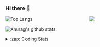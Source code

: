 ### Hi there 👋

<!--
**tao8687/tao8687** is a ✨ _special_ ✨ repository because its `README.md` (this file) appears on your GitHub profile.

Here are some ideas to get you started:

- 🔭 I’m currently working on ...
- 🌱 I’m currently learning ...
- 👯 I’m looking to collaborate on ...
- 🤔 I’m looking for help with ...
- 💬 Ask me about ...
- 📫 How to reach me: ...
- 😄 Pronouns: ...
- ⚡ Fun fact: ...
-->

<img align='right' src="https://media.giphy.com/media/M9gbBd9nbDrOTu1Mqx/giphy.gif" width="240">

  
![Top Langs](https://github-readme-stats.vercel.app/api/top-langs/?username=tao8687&layout=compact&title_color=23238E&text_color=A67D3D)

![Anurag's github stats](https://github-readme-stats.vercel.app/api?username=tao8687&show_icons=true&&text_color=A67D3D&title_color=23238E&show_icons=false&count_private=true&hide=stars)

<details>
  <summary>:zap: Coding Stats</summary>
  <br>
    
<!--START_SECTION:waka-->
![Code Time](http://img.shields.io/badge/Code%20Time-1%2C799%20hrs%2040%20mins-blue)

![Profile Views](http://img.shields.io/badge/Profile%20Views-1-blue)

**🐱 My GitHub Data** 

> 📦 1.5 MB Used in GitHub's Storage 
 > 
> 🏆 370 Contributions in the Year 2024
 > 
> 🚫 Not Opted to Hire
 > 
> 📜 62 Public Repositories 
 > 
> 🔑 25 Private Repositories 
 > 
**I'm an Early 🐤** 

```text
🌞 Morning                1586 commits        ██████████████████████░░░   88.16 % 
🌆 Daytime                90 commits          █░░░░░░░░░░░░░░░░░░░░░░░░   05.00 % 
🌃 Evening                119 commits         ██░░░░░░░░░░░░░░░░░░░░░░░   06.61 % 
🌙 Night                  4 commits           ░░░░░░░░░░░░░░░░░░░░░░░░░   00.22 % 
```
📅 **I'm Most Productive on Wednesday** 

```text
Monday                   258 commits         ████░░░░░░░░░░░░░░░░░░░░░   14.34 % 
Tuesday                  245 commits         ███░░░░░░░░░░░░░░░░░░░░░░   13.62 % 
Wednesday                315 commits         ████░░░░░░░░░░░░░░░░░░░░░   17.51 % 
Thursday                 239 commits         ███░░░░░░░░░░░░░░░░░░░░░░   13.29 % 
Friday                   255 commits         ████░░░░░░░░░░░░░░░░░░░░░   14.17 % 
Saturday                 248 commits         ███░░░░░░░░░░░░░░░░░░░░░░   13.79 % 
Sunday                   239 commits         ███░░░░░░░░░░░░░░░░░░░░░░   13.29 % 
```


📊 **This Week I Spent My Time On** 

```text
🕑︎ Time Zone: Asia/Shanghai

💬 Programming Languages: 
C++                      21 hrs 42 mins      ████████████████░░░░░░░░░   65.28 % 
Other                    2 hrs 53 mins       ██░░░░░░░░░░░░░░░░░░░░░░░   08.69 % 
CMake                    1 hr 31 mins        █░░░░░░░░░░░░░░░░░░░░░░░░   04.57 % 
Python                   1 hr 28 mins        █░░░░░░░░░░░░░░░░░░░░░░░░   04.46 % 
Lua                      1 hr 7 mins         █░░░░░░░░░░░░░░░░░░░░░░░░   03.38 % 

🔥 Editors: 
VS Code                  27 hrs 32 mins      █████████████████████░░░░   82.77 % 
Cursor                   5 hrs 43 mins       ████░░░░░░░░░░░░░░░░░░░░░   17.23 % 

🐱‍💻 Projects: 
cartographer             14 hrs 4 mins       ███████████░░░░░░░░░░░░░░   42.33 % 
cartographer_ros         11 hrs 34 mins      █████████░░░░░░░░░░░░░░░░   34.78 % 
src                      1 hr 39 mins        █░░░░░░░░░░░░░░░░░░░░░░░░   05.01 % 
nicegui_ros1_ws          1 hr 34 mins        █░░░░░░░░░░░░░░░░░░░░░░░░   04.75 % 
cartographer_ws          1 hr 19 mins        █░░░░░░░░░░░░░░░░░░░░░░░░   03.97 % 

💻 Operating System: 
Linux                    33 hrs 15 mins      █████████████████████████   100.00 % 
```

**I Mostly Code in C++** 

```text
C++                      11 repos            ████████░░░░░░░░░░░░░░░░░   31.43 % 
Python                   10 repos            ███████░░░░░░░░░░░░░░░░░░   28.57 % 
JavaScript               2 repos             █░░░░░░░░░░░░░░░░░░░░░░░░   05.71 % 
Batchfile                1 repo              █░░░░░░░░░░░░░░░░░░░░░░░░   02.86 % 
HTML                     1 repo              █░░░░░░░░░░░░░░░░░░░░░░░░   02.86 % 
```



**Timeline**

![Lines of Code chart](https://raw.githubusercontent.com/tao8687/tao8687/master/assets/bar_graph.png)


 Last Updated on 13/12/2024 01:49:47 UTC
<!--END_SECTION:waka-->
</details>
